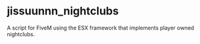# jissuunnn_nightclubs
 A script for FiveM using the ESX framework that implements player owned nightclubs.
